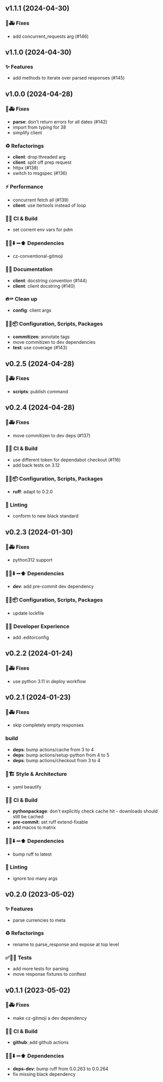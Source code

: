 ## v1.1.1 (2024-04-30)

### 🐛🚑️ Fixes

- add concurrent_requests arg (#146)

## v1.1.0 (2024-04-30)

### ✨ Features

- add methods to iterate over parsed responses (#145)

## v1.0.0 (2024-04-28)

### 🐛🚑️ Fixes

- **parse**: don't return errors for all dates (#142)
- import from typing for 38
- simplify client

### ♻️  Refactorings

- **client**: drop threaded arg
- **client**: split off prep request
- httpx (#138)
- switch to msgspec (#136)

### ⚡️ Performance

- concurrent fetch all (#139)
- **client**: use itertools instead of loop

### 💚👷 CI & Build

- set corrent env vars for pdm

### 📌➕⬇️ ➖⬆️  Dependencies

- cz-conventional-gitmoji

### 📝💡 Documentation

- **client**: docstring convention (#144)
- **client**: client docstring (#140)

### 🔥⚰️  Clean up

- **config**: client args

### 🔧🔨📦️ Configuration, Scripts, Packages

- **commitizen**: annotate tags
- move commitizen to dev dependencies
- **test**: use coverage (#143)

## v0.2.5 (2024-04-28)

### 🐛🚑️ Fixes

- **scripts**: publish command

## v0.2.4 (2024-04-28)

### 🐛🚑️ Fixes

- move commitizen to dev deps (#137)

### 💚👷 CI & Build

- use different token for dependabot checkout (#116)
- add back tests on 3.12

### 🔧🔨📦️ Configuration, Scripts, Packages

- **ruff**: adapt to 0.2.0

### 🚨 Linting

- conform to new black standard

## v0.2.3 (2024-01-30)

### 🐛🚑️ Fixes

- python312 support

### 📌➕⬇️ ➖⬆️  Dependencies

- **dev**: add pre-commit dev dependency

### 🔧🔨📦️ Configuration, Scripts, Packages

- update lockfile

### 🧑‍💻 Developer Experience

- add .editorconfig

## v0.2.2 (2024-01-24)

### 🐛🚑️ Fixes

- use python 3.11 in deploy workflow

## v0.2.1 (2024-01-23)

### 🐛🚑️ Fixes

- skip completely empty responses

### build

- **deps**: bump actions/cache from 3 to 4
- **deps**: bump actions/setup-python from 4 to 5
- **deps**: bump actions/checkout from 3 to 4

### 🎨🏗️ Style & Architecture

- yaml beautify

### 💚👷 CI & Build

- **pythonpackage**: don't explicitly check cache hit - downloads should still be cached
- **pre-commit**: set ruff extend-fixable
- add macos to matrix

### 📌➕⬇️ ➖⬆️  Dependencies

- bump ruff to latest

### 🚨 Linting

- ignore too many args

## v0.2.0 (2023-05-02)

### ✨ Features

- parse currencies to meta

### ♻️  Refactorings

- rename to parse_response and expose at top level

### ✅🤡🧪 Tests

- add more tests for parsing
- move response fixtures to conftest

## v0.1.1 (2023-05-02)

### 🐛🚑️ Fixes

- make cz-gitmoji a dev dependency

### 💚👷 CI & Build

- **github**: add github actions

### 📌➕⬇️ ➖⬆️  Dependencies

- **deps-dev**: bump ruff from 0.0.263 to 0.0.264
- fix missing black dependency
